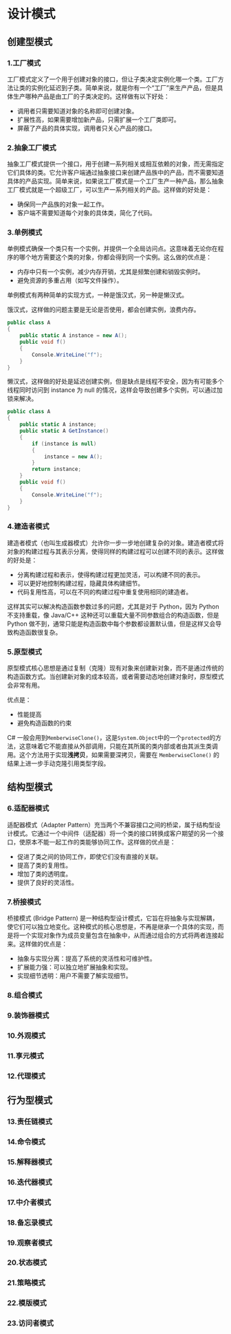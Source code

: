 # 设计模式

## 创建型模式

### 1.工厂模式

工厂模式定义了一个用于创建对象的接口，但让子类决定实例化哪一个类。工厂方法让类的实例化延迟到子类。简单来说，就是你有一个“工厂”来生产产品，但是具体生产哪种产品是由工厂的子类决定的。这样做有以下好处：

* 调用者只需要知道对象的名称即可创建对象。
* 扩展性高，如果需要增加新产品，只需扩展一个工厂类即可。
* 屏蔽了产品的具体实现，调用者只关心产品的接口。

### 2.抽象工厂模式

抽象工厂模式提供一个接口，用于创建一系列相关或相互依赖的对象，而无需指定它们具体的类。它允许客户端通过抽象接口来创建产品族中的产品，而不需要知道具体的产品实现。简单来说，如果说工厂模式是一个工厂生产一种产品，那么抽象工厂模式就是一个超级工厂，可以生产一系列相关的产品。这样做的好处是：

* 确保同一产品族的对象一起工作。
* 客户端不需要知道每个对象的具体类，简化了代码。

### 3.单例模式

单例模式确保一个类只有一个实例，并提供一个全局访问点。这意味着无论你在程序的哪个地方需要这个类的对象，你都会得到同一个实例。这么做的优点是：

* 内存中只有一个实例，减少内存开销，尤其是频繁创建和销毁实例时。
* 避免资源的多重占用（如写文件操作）。

单例模式有两种简单的实现方式，一种是饿汉式，另一种是懒汉式。

饿汉式，这样做的问题主要是无论是否使用，都会创建实例，浪费内存。

```cs
public class A
{
    public static A instance = new A();
    public void f()
    {
        Console.WriteLine("f");
    }
}
```

懒汉式，这样做的好处是延迟创建实例，但是缺点是线程不安全，因为有可能多个线程同时访问到 instance 为 null 的情况，这样会导致创建多个实例，可以通过加锁来解决。

```cs
public class A
{
    public static A instance;
    public static A GetInstance()
    {
        if (instance is null)
        {
            instance = new A();
        }
        return instance;
    }
    public void f()
    {
        Console.WriteLine("f");
    }
}
```

### 4.建造者模式

建造者模式（也叫生成器模式）允许你一步一步地创建复杂的对象。建造者模式将对象的构建过程与其表示分离，使得同样的构建过程可以创建不同的表示。这样做的好处是：

* 分离构建过程和表示，使得构建过程更加灵活，可以构建不同的表示。
* 可以更好地控制构建过程，隐藏具体构建细节。
* 代码复用性高，可以在不同的构建过程中重复使用相同的建造者。

这样其实可以解决构造函数参数过多的问题，尤其是对于 Python，因为 Python 不支持重载，像 Java/C++ 这种还可以重载大量不同参数组合的构造函数，但是 Python 做不到，通常只能是构造函数中每个参数都设置默认值，但是这样又会导致构造函数很复杂。

### 5.原型模式

原型模式核心思想是通过复制（克隆）现有对象来创建新对象，而不是通过传统的构造函数方式。当创建新对象的成本较高，或者需要动态地创建对象时，原型模式会非常有用。

优点是：

* 性能提高
* 避免构造函数的约束

C# 一般会用到`MemberwiseClone()`，这是`System.Object`中的一个`protected`的方法，这意味着它不能直接从外部调用，只能在其所属的类内部或者由其派生类调用。这个方法用于实现**浅拷贝**，如果需要深拷贝，需要在 `MemberwiseClone()` 的结果上进一步手动克隆引用类型字段。

## 结构型模式

### 6.适配器模式

适配器模式（Adapter Pattern）充当两个不兼容接口之间的桥梁，属于结构型设计模式。它通过一个中间件（适配器）将一个类的接口转换成客户期望的另一个接口，使原本不能一起工作的类能够协同工作。这样做的优点是：

* 促进了类之间的协同工作，即使它们没有直接的关联。
* 提高了类的复用性。
* 增加了类的透明度。
* 提供了良好的灵活性。

### 7.桥接模式

桥接模式 (Bridge Pattern) 是一种结构型设计模式，它旨在将抽象与实现解耦，使它们可以独立地变化。这种模式的核心思想是，不再是继承一个具体的实现，而是将一个实现对象作为成员变量包含在抽象中，从而通过组合的方式将两者连接起来。这样做的优点是：

* 抽象与实现分离：提高了系统的灵活性和可维护性。
* 扩展能力强：可以独立地扩展抽象和实现。
* 实现细节透明：用户不需要了解实现细节。

### 8.组合模式

### 9.装饰器模式

### 10.外观模式

### 11.享元模式

### 12.代理模式

## 行为型模式

### 13.责任链模式

### 14.命令模式

### 15.解释器模式

### 16.迭代器模式

### 17.中介者模式

### 18.备忘录模式

### 19.观察者模式

### 20.状态模式

### 21.策略模式

### 22.模版模式

### 23.访问者模式
